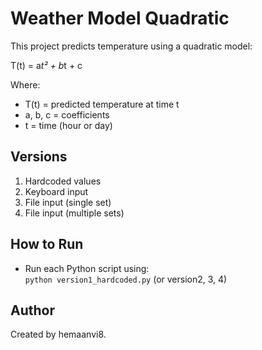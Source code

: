 # Weather Model Quadratic

This project predicts temperature using a quadratic model:

T(t) = a*t² + b*t + c

Where:  
- T(t) = predicted temperature at time t  
- a, b, c = coefficients  
- t = time (hour or day)

## Versions

1. Hardcoded values  
2. Keyboard input  
3. File input (single set)  
4. File input (multiple sets)

## How to Run

- Run each Python script using:  
  `python version1_hardcoded.py` (or version2, 3, 4)

## Author

Created by hemaanvi8.

